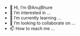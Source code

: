 - 👋 Hi, I’m @AnujBhure
- 👀 I’m interested in ...
- 🌱 I’m currently learning ...
- 💞️ I’m looking to collaborate on ...
- 📫 How to reach me ...

<!---
AnujBhure/AnujBhure is a ✨ special ✨ repository because its `README.md` (this file) appears on your GitHub profile.
You can click the Preview link to take a look at your changes.
--->
